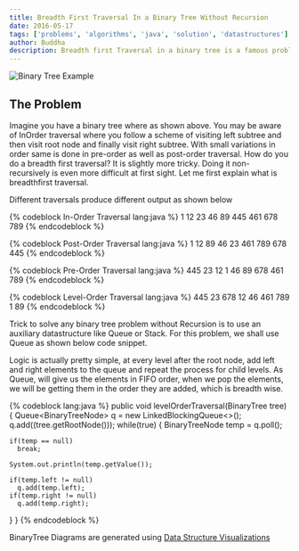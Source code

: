 ```yaml
---
title: Breadth First Traversal In a Binary Tree Without Recursion
date: 2016-05-17
tags: ['problems', 'algorithms', 'java', 'solution', 'datastructures']
author: Buddha
description: Breadth first Traversal in a binary tree is a famous problem related to binary trees tree
---
```

![Binary Tree Example](https://farm8.staticflickr.com/7466/26975009532_3a91b7f090_o.png)
## The Problem

Imagine you have a binary tree where as shown above. You may be aware of InOrder traversal where you follow a scheme of visiting left subtree and then visit root node and finally visit right subtree. With small variations in order same is done in pre-order as well as post-order traversal. How do you do a breadth first traversal? It is slightly more tricky. Doing it non-recursively is even more difficult at first sight. Let me first explain what is breadthfirst traversal.

Different traversals produce different output as shown below

{% codeblock In-Order Traversal lang:java %}
1 12 23 46 89 445 461 678 789
{% endcodeblock %}

{% codeblock Post-Order Traversal lang:java %}
1 12 89 46 23 461 789 678 445
{% endcodeblock %}

{% codeblock Pre-Order Traversal lang:java %}
445 23 12 1 46 89 678 461 789
{% endcodeblock %}

{% codeblock Level-Order Traversal lang:java %}
445 23 678 12 46 461 789 1 89
{% endcodeblock %}


<!-- more -->
Trick to solve any binary tree problem without Recursion is to use an auxiliary datastructure like Queue or Stack. For this problem, we shall use Queue as shown below code snippet.

Logic is actually pretty simple, at every level after the root node, add left and right elements to the queue and repeat the process for child levels. As Queue, will give us the elements in FIFO order, when we pop the elements, we will be getting them in the order they are added, which is breadth wise.

{% codeblock lang:java %}
public void levelOrderTraversal(BinaryTree<Integer> tree) {
  Queue<BinaryTreeNode<Integer>> q = new LinkedBlockingQueue<>();
  q.add((tree.getRootNode()));
  while(true) {
    BinaryTreeNode<Integer> temp = q.poll();

    if(temp == null)
      break;

    System.out.println(temp.getValue());

    if(temp.left != null)
      q.add(temp.left);
    if(temp.right != null)
      q.add(temp.right);
  }
}
{% endcodeblock %}

BinaryTree Diagrams are generated using [Data Structure Visualizations](https://www.cs.usfca.edu/~galles/visualization/BST.html)
